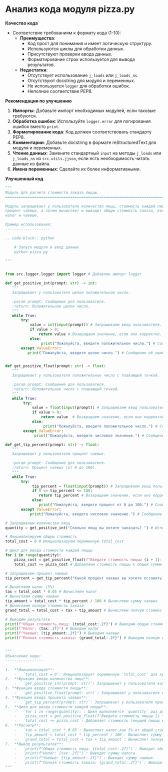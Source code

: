 # Анализ кода модуля pizza.py
 
 **Качество кода**
 -   Соответствие требованиям к формату кода (1-10):
     -  **Преимущества**:
         -   Код прост для понимания и имеет логическую структуру.
         -   Используются циклы для обработки данных.
         -   Присутствуют проверки ввода данных.
         -   Форматирование строк используется для вывода результатов.
     -   **Недостатки**:
         -   Отсутствует использование `j_loads` или `j_loads_ns`.
         -   Отсутствуют docstring для модуля и переменных.
         -   Не используется `logger` для обработки ошибок.
         -   Неполное соответствие PEP8.
 
 **Рекомендации по улучшению**
 
 1.  **Импорты**: Добавьте импорт необходимых модулей, если таковые требуются.
 2.  **Обработка ошибок**: Используйте `logger.error` для логирования ошибок вместо `print`.
 3.  **Форматирование кода**: Код должен соответствовать стандарту PEP8.
 4.  **Комментарии**: Добавьте docstring в формате reStructuredText для модуля и переменных.
 5.  **Чтение данных**: Замените стандартный `input` на методы `j_loads` или `j_loads_ns` из `src.utils.jjson`, если есть необходимость читать данные из файла.
 6.  **Имена переменных**: Сделайте их более информативными.
 
 **Улучшенный код**
 ```python
 """
 Модуль для расчета стоимости заказа пиццы.
 =========================================================================================
 
 Модуль запрашивает у пользователя количество пицц, стоимость каждой пиццы,
 процент чаевых, а затем вычисляет и выводит общую стоимость заказа, включая
 налог и чаевые.
 
 Пример использования:
 --------------------
 
 .. code-block:: python
 
     # Запуск модуля и ввод данных
     python pizza.py
 
 """
 
 
 from src.logger.logger import logger # Добавлен импорт logger
 
 def get_positive_int(prompt: str) -> int:
    """
    Запрашивает у пользователя целое положительное число.
 
    :param prompt: Сообщение для пользователя.
    :return: Положительное целое число.
    """
    while True:
        try:
            value = int(input(prompt)) # Запрашиваем ввод пользователя.
            if value > 0:
                return value # Возвращаем значение, если оно корректно.
            else:
                 print("Пожалуйста, введите положительное число.") # Сообщение об ошибке
        except ValueError:
           print("Пожалуйста, введите целое число.") # Сообщение об ошибке
 
 
 def get_positive_float(prompt: str) -> float:
    """
    Запрашивает у пользователя положительное число с плавающей точкой.
 
    :param prompt: Сообщение для пользователя.
    :return: Положительное число с плавающей точкой.
    """
    while True:
         try:
             value = float(input(prompt)) # Запрашиваем ввод пользователя.
             if value > 0:
                 return value  # Возвращаем значение, если оно корректно.
             else:
                  print("Пожалуйста, введите положительное число.") # Сообщение об ошибке
         except ValueError:
              print("Пожалуйста, введите числовое значение.") # Сообщение об ошибке
 
 def get_tip_percent(prompt: str) -> float:
    """
    Запрашивает у пользователя процент чаевых.
 
    :param prompt: Сообщение для пользователя.
    :return: Процент чаевых (от 0 до 100).
    """
    while True:
        try:
             tip_percent = float(input(prompt)) # Запрашиваем ввод пользователя.
             if 0 <= tip_percent <= 100:
                return tip_percent # Возвращаем значение, если оно корректно.
             else:
                print("Пожалуйста, введите процент от 0 до 100.") # Сообщение об ошибке
        except ValueError:
            print("Пожалуйста, введите числовое значение.") # Сообщение об ошибке
 
 # Запрашиваем количество пицц
 quantity = get_positive_int("Сколько пицц вы хотите заказать? ") # Используем функцию get_positive_int
 
 # Инициализируем общую стоимость
 total_cost = 0 # Инициализируем переменную total_cost
 
 # Цикл для ввода стоимости каждой пиццы
 for i in range(quantity):
     pizza_cost = get_positive_float(f"Введите стоимость пиццы {i + 1}: ") # Используем функцию get_positive_float
     total_cost += pizza_cost # Добавляем стоимость пиццы к общей сумме
 
 # Запрашиваем процент чаевых
 tip_percent = get_tip_percent("Какой процент чаевых вы хотите оставить? ") # Используем функцию get_tip_percent
 
 # Вычисляем налог (5%)
 tax = total_cost * 0.05 # Вычисляем налог
 # Вычисляем сумму чаевых
 tip_amount = total_cost * tip_percent / 100 # Вычисляем сумму чаевых
 # Вычисляем полную стоимость заказа
 grand_total = total_cost + tax + tip_amount # Вычисляем полную стоимость
 
 # Выводим результаты
 print(f"Общая стоимость пицц: {total_cost:.2f}") # Выводим общую стоимость
 print(f"Налог: {tax:.2f}") # Выводим налог
 print(f"Чаевые: {tip_amount:.2f}") # Выводим чаевые
 print(f"Полная стоимость заказа: {grand_total:.2f}") # Выводим полную стоимость
 
 
 """
 Объяснение кода:
 -----------------
 
 1.  **Инициализация**:
     -   `total_cost = 0`: Инициализирует переменную `total_cost` для хранения общей стоимости всех пицц.
 2.  **Функция ввода количества пицц**:
     -   `get_positive_int(prompt: str)`: Запрашивает у пользователя количество пицц и возвращает его в виде положительного целого числа.
 3. **Функция ввода стоимости пиццы**:
     -   `get_positive_float(prompt: str)`: Запрашивает у пользователя стоимость пиццы и возвращает его в виде положительного числа с плавающей точкой.
 4. **Функция ввода процента чаевых**:
     -   `get_tip_percent(prompt: str)`: Запрашивает у пользователя процент чаевых и возвращает его в виде числа с плавающей точкой от 0 до 100.
 5.  **Цикл для ввода стоимости каждой пиццы**:
     -   `for i in range(quantity):`: Цикл выполняется `quantity` раз для каждой пиццы.
     -   `pizza_cost = get_positive_float(f"Введите стоимость пиццы {i + 1}: ")`: Запрашивает стоимость каждой пиццы и сохраняет ее в переменной `pizza_cost`.
     -   `total_cost += pizza_cost`: Добавляет стоимость текущей пиццы к общей стоимости `total_cost`.
 6.  **Расчеты**:
     -   `tax = total_cost * 0.05`: Вычисляет налог как 5% от общей стоимости.
     -   `tip_amount = total_cost * tip_percent / 100`: Вычисляет сумму чаевых.
     -   `grand_total = total_cost + tax + tip_amount`: Вычисляет полную стоимость заказа, включая стоимость пицц, налог и чаевые.
 7.  **Вывод результатов**:
     -   `print(f"Общая стоимость пицц: {total_cost:.2f}")`: Выводит общую стоимость пицц, форматированную до двух знаков после запятой.
     -   `print(f"Налог: {tax:.2f}")`: Выводит сумму налога.
     -   `print(f"Чаевые: {tip_amount:.2f}")`: Выводит сумму чаевых.
     -   `print(f"Полная стоимость заказа: {grand_total:.2f}")`: Выводит полную стоимость заказа.
 """
 ```